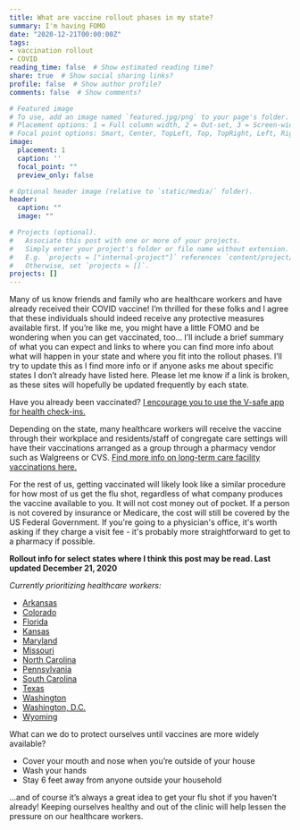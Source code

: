 ```yaml
---
title: What are vaccine rollout phases in my state?
summary: I'm having FOMO
date: "2020-12-21T00:00:00Z"
tags:
- vaccination rollout
- COVID
reading_time: false  # Show estimated reading time?
share: true  # Show social sharing links?
profile: false  # Show author profile?
comments: false  # Show comments?

# Featured image
# To use, add an image named `featured.jpg/png` to your page's folder.
# Placement options: 1 = Full column width, 2 = Out-set, 3 = Screen-width
# Focal point options: Smart, Center, TopLeft, Top, TopRight, Left, Right, BottomLeft, Bottom, BottomRight
image:
  placement: 1
  caption: ''
  focal_point: ""
  preview_only: false

# Optional header image (relative to `static/media/` folder).
header:
  caption: ""
  image: ""

# Projects (optional).
#   Associate this post with one or more of your projects.
#   Simply enter your project's folder or file name without extension.
#   E.g. `projects = ["internal-project"]` references `content/project/deep-learning/index.md`.
#   Otherwise, set `projects = []`.
projects: []
---
```

Many of us know friends and family who are healthcare workers and have already received their COVID vaccine! I’m thrilled for these folks and I agree that these individuals should indeed receive any protective measures available first. If you’re like me, you might have a little FOMO and be wondering when you can get vaccinated, too… I’ll include a brief summary of what you can expect and links to where you can find more info about what will happen in your state and where you fit into the rollout phases. I’ll try to update this as I find more info or if anyone asks me about specific states I don’t already have listed here. Please let me know if a link is broken, as these sites will hopefully be updated frequently by each state.

Have you already been vaccinated? [I encourage you to use the V-safe app for health check-ins.](https://www.cdc.gov/coronavirus/2019-ncov/vaccines/safety/vsafe.html)

Depending on the state, many healthcare workers will receive the vaccine through their workplace and residents/staff of congregate care settings will have their vaccinations arranged as a group through a pharmacy vendor such as Walgreens or CVS. [Find more info on long-term care facility vaccinations here.](https://www.cdc.gov/vaccines/covid-19/long-term-care/pharmacy-partnerships.html) 

For the rest of us, getting vaccinated will likely look like a similar procedure for how most of us get the flu shot, regardless of what company produces the vaccine available to you. It will not cost money out of pocket. If a person is not covered by insurance or Medicare, the cost will still be covered by the US Federal Government. If you're going to a physician's office, it's worth asking if they charge a visit fee - it's probably more straightforward to get to a pharmacy if possible. 


**Rollout info for select states where I think this post may be read. Last updated December 21, 2020**

*Currently prioritizing healthcare workers:*

- [Arkansas](https://www.healthy.arkansas.gov/programs-services/topics/covid-19-vaccination-plan)
- [Colorado](https://covid19.colorado.gov/vaccine)
- [Florida](http://ww11.doh.state.fl.us/comm/_partners/covid19_report_archive/vaccination-plan/vaccination_plan_latest.pdf)
- [Kansas](https://www.coronavirus.kdheks.gov/284/COVID-19-Vaccine)
- [Maryland](https://governor.maryland.gov/2020/12/15/as-state-of-maryland-begins-vaccination-phase-1a-governor-hogan-reactivates-national-guard/)
- [Missouri](https://covidvaccine.mo.gov/info-graphic-alt/vaccine-availability.html)
- [North Carolina](https://covid19.ncdhhs.gov/vaccines)
- [Pennsylvania](https://www.health.pa.gov/topics/disease/coronavirus/Pages/Vaccine.aspx)
- [South Carolina](https://scdhec.gov/sites/default/files/Library/CR-012873.pdf)
- [Texas](https://www.dshs.state.tx.us/coronavirus/immunize/vaccine.aspx)
- [Washington](https://www.doh.wa.gov/Emergencies/COVID19/vaccine)
- [Washington, D.C.](https://coronavirus.dc.gov/vaccine)
- [Wyoming](https://health.wyo.gov/publichealth/immunization/wyoming-covid-19-vaccine-information/)

What can we do to protect ourselves until vaccines are more widely available?
- Cover your mouth and nose when you’re outside of your house
- Wash your hands
- Stay 6 feet away from anyone outside your household

…and of course it’s always a great idea to get your flu shot if you haven’t already! Keeping ourselves healthy and out of the clinic will help lessen the pressure on our healthcare workers.
